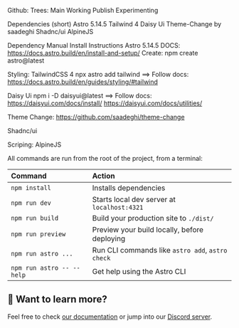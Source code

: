 Github: 
Trees:
    Main
    Working
    Publish
    Experimenting



Dependencies (short)
Astro 5.14.5
Tailwind 4
Daisy Ui
Theme-Change by saadeghi
Shadnc/ui
AlpineJS



Dependency Manual Install Instructions
Astro 5.14.5
    DOCS: https://docs.astro.build/en/install-and-setup/
    Create: npm create astro@latest

Styling:
TailwindCSS 4
    npx astro add tailwind
    ==> Follow docs: https://docs.astro.build/en/guides/styling/#tailwind


Daisy Ui
    npm i -D daisyui@latest
    ==> Follow docs: https://daisyui.com/docs/install/
    https://daisyui.com/docs/utilities/

Theme Change: https://github.com/saadeghi/theme-change

Shadnc/ui

Scriping:
AlpineJS






All commands are run from the root of the project, from a terminal:

| Command                   | Action                                           |
| :------------------------ | :----------------------------------------------- |
| `npm install`             | Installs dependencies                            |
| `npm run dev`             | Starts local dev server at `localhost:4321`      |
| `npm run build`           | Build your production site to `./dist/`          |
| `npm run preview`         | Preview your build locally, before deploying     |
| `npm run astro ...`       | Run CLI commands like `astro add`, `astro check` |
| `npm run astro -- --help` | Get help using the Astro CLI                     |

## 👀 Want to learn more?

Feel free to check [our documentation](https://docs.astro.build) or jump into our [Discord server](https://astro.build/chat).
